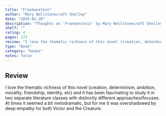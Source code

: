 ```yaml
---
title: "Frankenstein"
author: "Mary Wollstonecraft Shelley"
date: "2019-01-20"
description: "Thoughts on 'Frankenstein' by Mary Wollstonecraft Shelley."
shelf: ""
rating: 4
pages: 273
review: "I love the thematic richness of this novel (creation, determinism, ambition, morality, friendship, identity, etc) and it has been fascinating to study it in two separate literature classes with distinctly different approaches/focuses. At times it seemed a bit melodramatic, but for me it was overshadowed by deep empathy for both Victor and the Creature."
type: "book"
category: "books"
notes: false
---
```


## Review

I love the thematic richness of this novel (creation, determinism, ambition, morality, friendship, identity, etc) and it has been fascinating to study it in two separate literature classes with distinctly different approaches/focuses. At times it seemed a bit melodramatic, but for me it was overshadowed by deep empathy for both Victor and the Creature.
